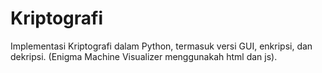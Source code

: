 # Kriptografi

Implementasi Kriptografi dalam Python, termasuk versi GUI, enkripsi, dan dekripsi. (Enigma Machine Visualizer menggunakah html dan js).
